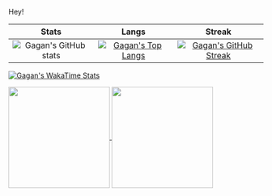 Hey! 
 
| Stats                                                                                                            | Langs                                                                                                             | Streak                                                                                                            |
|:----------------------------------------------------------------------------------------------------------------:|:----------------------------------------------------------------------------------------------------------------:|:----------------------------------------------------------------------------------------------------------------:|
| ![Gagan's GitHub stats](https://github-readme-stats.vercel.app/api?username=GaganReddyin&show_icons=true&title_color=74ff0a&icon_color=74ff0a&text_color=9f9f9f&bg_color=2D2D2D&hide_border=true&count_private=true) | [![Gagan's Top Langs](https://github-readme-stats.vercel.app/api/top-langs/?username=GaganReddyin&layout=compact&title_color=74ff0a&text_color=9f9f9f&bg_color=2D2D2D&hide_border=true)](https://github.com/GaganReddyin?tab=repositories) | [![Gagan's GitHub Streak](https://github-readme-streak-stats.herokuapp.com/?user=GaganReddyin&theme=dark&background=2D2D2D&currStreakLabel=74ff0a&ring=74ff0a&fire=74ff0a&sideLabels=74ff0a&hide_border=true)](https://github.com/GaganReddyin?tab=repositories) |

[![Gagan's WakaTime Stats](https://github-readme-stats.vercel.app/api/wakatime?username=GaganReddyin&layout=compact&theme=dark&title_color=74ff0a&text_color=9f9f9f&bg_color=2D2D2D)](https://wakatime.com/@GaganReddyin)

<a href="https://github.com/GaganReddyin/github-readme-stats">
  <img height=200 align="center" src="https://github-readme-stats.vercel.app/api?username=GaganReddyin&show_icons=true&title_color=74ff0a&icon_color=74ff0a&text_color=9f9f9f&bg_color=2D2D2D&hide_border=true&count_private=true" />
</a>
<a href="https://github.com/GaganReddyin?tab=repositories">
  <img height=200 align="center" src="https://github-readme-stats.vercel.app/api/top-langs?username=GaganReddyin&layout=compact&langs_count=8&card_width=320&title_color=74ff0a&text_color=9f9f9f&bg_color=2D2D2D&hide_border=true" />
</a>




